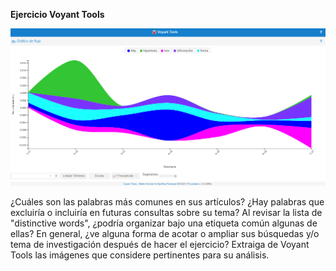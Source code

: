 **Ejercicio Voyant Tools**


![flujo](img/flujo.png)



¿Cuáles son las palabras más comunes en sus artículos? 
¿Hay palabras que excluiría o incluiría en futuras consultas sobre su tema? 
Al revisar la lista de "distinctive words", ¿podría organizar bajo una etiqueta común algunas de ellas? 
En general, ¿ve alguna forma de acotar o ampliar sus búsquedas y/o tema de investigación después de hacer el ejercicio?
Extraiga de Voyant Tools las imágenes que considere pertinentes para su análisis.
